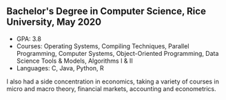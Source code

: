 ## Bachelor's Degree in Computer Science, Rice University, May 2020

* GPA: 3.8
* Courses: Operating Systems, Compiling Techniques, Parallel Programming, Computer Systems, Object-Oriented Programming, Data Science Tools & Models, Algorithms I & II
* Languages: C, Java, Python, R

I also had a side concentration in economics, taking a variety of courses in micro and macro theory, financial markets, accounting and econometrics.
